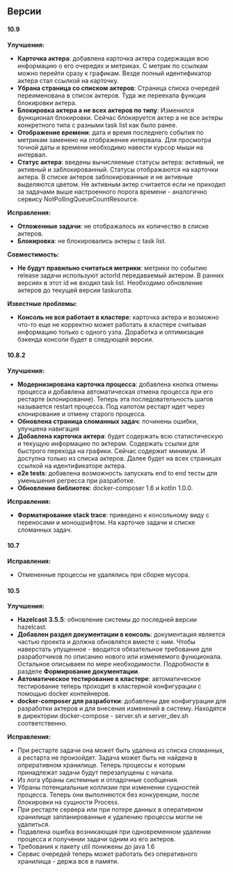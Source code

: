 ## Версии

#### 10.9

**Улучшения:**

* **Карточка актера**: добавлена карточка актера содержащая всю информацию о его очередях и метриках. С метрик по ссылкам можно перейти сразу к графикам. Везде полный идентификатор актера стал ссылкой на карточку.
* **Убрана страница со списком актеров**: Страница списка очередей переименована в список актеров. Туда же переехала функция блокировки актера. 
* **Блокировка актера а не всех актеров по типу**: Изменился функционал блокировки. Сейчас блокируется актер а не все актеры конкретного типа с разными task list как было ранее.
* **Отображение времени**: дата и время последнего события по метрикам заменено на отображение интервала. Для просмотра точной даты и времени необходимо навести курсор мыши на интервал.
* **Статус актера**: введены вычисляемые статусы актера: активный, не активный и заблокированный. Статусы отображаются на карточки актера. В списке актеров заблокированные и не активные выделяются цветом. Не активным актер считается если не приходил за задачами выше настроенного порога времени - аналогично сервису NotPollingQueueCountResource.

**Исправления:**

* **Отложенные задачи**: не отображалось их количество в списке актеров.
* **Блокировка**: не блокировались актеры с task list.

**Совместимость:**

* **Не будут правильно считаться метрики**: метрики по событию release задачи используют actorId передаваемый актером. В ранних версиях в этот id не входил task list. Необходимо обновление актеров до текущей версии taskurotta.

**Известные проблемы:**

* **Консоль не вся работает в кластере**: карточка актера и возможно что-то еще не корректно может работать в кластере считывая информацию только с одного узла. Доработка и оптимизация бэкенда консоли будет в следующей версии.

#### 10.8.2

**Улучшения:**

* **Модернизирована карточка процесса**: добавлена кнопка отмены процесса и добавлена автоматическая отмена процесса при его рестарте (клонирование). Теперь эта последовательность шагов называется restart процесса. Под капотом рестарт идет через клонирование и отмену старого процесса.
* **Обновлена страница сломанных задач**: починены ошибки, улучшена навигация
* **Добавлена карточка актера**: будет содержать всю статистическую и текущую информацию по актерам. Содержать ссылки для быстрого перехода на графики. Сейчас содержит минимум. И доступна только из списка актеров. Далее будет на всех страницах ссылкой на идентификаторе актера.
* **e2e tests**: добавлена возможность запускать end to end тесты для уменьшения регресса при разработке.
* **Обновление библиотек**: docker-composer 1.6 и kotlin 1.0.0.

**Исправления:**

* **Форматирование stack trace**: приведено к консольному виду с переносами и моношрифтом. На карточке задачи и списке сломанных задач.

#### 10.7

**Исправления:**

* Отмененные процессы не удалялись при сборке мусора.

#### 10.5

**Улучшения:**

* **Hazelcast 3.5.5**: обновление системы до последней версии hazelcast.
* **Добавлен раздел документации в консоль**: документация является частью проекта и должна обновлятся вместе с ним. Чтобы наверстать упущенное - вводится обязательное требование для разработчиков по описанию нового или изменяемого функционала. Остальное описываем по мере необходимости. Подробности в разделе **Формирование документации**. 
* **Автоматическое тестирование в кластере**: автоматическое тестирование теперь проходит в кластерной конфигурации с помощью docker контейнеров.
* **docker-composer для разработки**: добавлены две конфигурации для разработки актеров и для внесения изменений в систему. Находятся в директории docker-compose - server.sh и server_dev.sh соответственно.

**Исправления:**

* При рестарте задачи она может быть удалена из списка сломанных, а рестарта не произойдет. Задача может быть не найдена  в опреративном хранилище. Теперь процессы к которым принадлежат задачи будут перезапущены с начала.
* Из лога убраны системные и отладочные сообщения.
* Убраны потенциальные коллизии при изменении сущностей процесса. Теперь они выполняются без конкуренции, после блокировки на сущности Process.
* При рестарте сервера или при потере данных в оперативном хранилище запланированные к удалению процессы могли не удалиться.
* Подавлена ошибка возникающая при одновременном удалении процесса и получении задачи одним из его актеров.
* Требования к пакету util понижены до java 1.6
* Сервис очередей теперь может работать без оперативного хранилища - держа все в памяти.